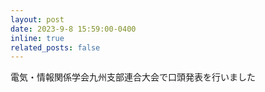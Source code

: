 ```yaml
---
layout: post
date: 2023-9-8 15:59:00-0400
inline: true
related_posts: false
---
```


電気・情報関係学会九州支部連合大会で口頭発表を行いました
